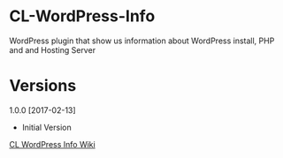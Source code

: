 # CL-WordPress-Info
WordPress plugin that show us information about WordPress install, PHP and and Hosting Server

Versions
========
1.0.0 [2017-02-13]
* Initial Version

[CL WordPress Info Wiki](https://github.com/CarlosLongarela/CL-WordPress-Info/wiki)